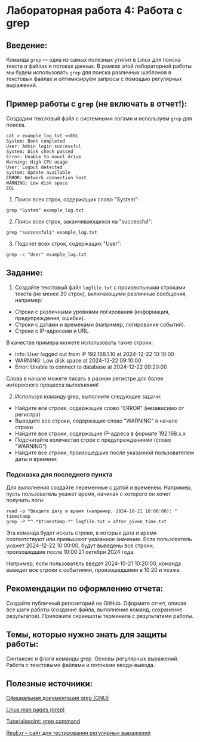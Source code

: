 # Лабораторная работа 4: Работа с grep

## Введение:

Команда `grep` — одна из самых полезных утилит в Linux для поиска текста в файлах и потоках данных. В рамках этой лабораторной работы мы будем использовать `grep` для поиска различных шаблонов в текстовых файлах и оптимизируем запросы с помощью регулярных выражений.

## Пример работы с `grep` **(не включать в отчет!)**:

Создадим текстовый файл с системными логами и используем `grep` для поиска.
```
cat > example_log.txt <<EOL
System: Boot completed
User: Admin login successful
System: Disk check passed
Error: Unable to mount drive
Warning: High CPU usage
User: Logout detected
System: Update available
ERROR: Network connection lost
WARNING: Low disk space
EOL
```

1. Поиск всех строк, содержащих слово "System":
```
grep "System" example_log.txt
```

2. Поиск всех строк, заканчивающихся на "successful":
```
grep "successful$" example_log.txt
```

3. Подсчет всех строк, содержащих "User":
```
grep -c "User" example_log.txt
```

## Задание:

1. Создайте текстовый файл `logfile.txt` с произвольными строками текста (не менее 20 строк), включающими различные сообщения, например:

- Строки с различными уровнями логирования (информация, предупреждения, ошибки).
- Строки с датами и временами (например, логирование событий).
- Строки с IP-адресами и URL.

В качестве примера можете использовать такие строки:
- info: User logged out from IP 192.168.1.10 at 2024-12-22 10:10:00
- WARNING: Low disk space at 2024-12-22 09:10:00
- Error: Unable to connect to database at 2024-12-22 09:20:00

Слова в начале можете писать в разном регистре для более интересного процесса выполнения!

2. Используя команду grep, выполните следующие задачи:

- Найдите все строки, содержащие слово "ERROR" (независимо от регистра)
- Выведите все строки, содержащие слово "WARNING" в начале строки
- Найдите все строки, содержащие IP-адреса в формате 192.168.x.x
- Подсчитайте количество строк с предупреждениями (слово "WARNING")
- Найдите все строки, произошедшие после указанной пользователем даты и времени:

### Подсказка для последнего пункта
Для выполнения создайте переменные с датой и временем. Например, пусть пользователь укажет время, начиная с которого он хочет получить логи:
```
read -p "Введите дату и время (например, 2024-10-21 10:00:00): " timestamp
grep -P "^.*$timestamp.*" logfile.txt > after_given_time.txt
```

Эта команда будет искать строки, в которых дата и время соответствуют или превышают указанное значение. Если пользователь укажет 2024-12-22 10:00:00, будут выведены все строки, произошедшие после 10:00 21 октября 2024 года.

Например, если пользователь введет 2024-10-21 10:20:00, команда выведет все строки с событиями, произошедшими в 10:20 и позже.

## Рекомендации по оформлению отчета:

Создайте публичный репозиторий на GitHub.
Оформите отчет, описав все шаги работы (создание файла, выполнение команд, сохранение результатов).
Приложите скриншоты терминала с результатами работы.

## Темы, которые нужно знать для защиты работы:

Синтаксис и флаги команды grep.
Основы регулярных выражений.
Работа с текстовыми файлами и потоками ввода-вывода.

## Полезные источники:

[Официальная документация grep (GNU)](https://www.gnu.org/software/grep/manual/)

[Linux man pages (grep)](https://man7.org/linux/man-pages/man1/grep.1.html)

[Tutorialspoint: grep command](https://www.tutorialspoint.com/unix_commands/grep.htm)

[RegExr – сайт для тестирования регулярных выражений](https://regexr.com/)
